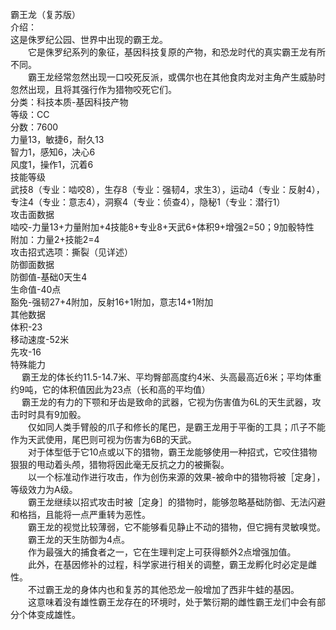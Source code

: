 <title>霸王龙（复苏版）</title>
<meta name="GENERATOR" content="WinCHM">
<meta http-equiv="Content-Type" content="text/html; charset=gb2312">
<br>霸王龙（复苏版）
<br>介绍：
<br>    这是侏罗纪公园、世界中出现的霸王龙。
<br>　　它是侏罗纪系列的象征，基因科技复原的产物，和恐龙时代的真实霸王龙有所不同。
<br>　　霸王龙经常忽然出现一口咬死反派，或偶尔也在其他食肉龙对主角产生威胁时忽然出现，且将其强行作为猎物咬死它们。
<br>分类：科技本质-基因科技产物
<br>等级：CC
<br>分数：7600
<br>力量13，敏捷6，耐久13
<br>智力1，感知6，决心6
<br>风度1，操作1，沉着6　
<br>技能等级
<br>武技8（专业：啮咬8），生存8（专业：强韧4，求生3），运动4（专业：反射4），专注4（专业：意志4），洞察4（专业：侦查4），隐秘1（专业：潜行1）
<br>攻击面数据
<br>啮咬-力量13+力量附加+4技能8+专业8+天武6+体积9+增强2=50；9加骰特性
<br>附加：力量2+技能2=4
<br>攻击招式选项：撕裂（见详述）　
<br>防御面数据
<br>防御值-基础0天生4
<br>生命值-40点
<br>豁免-强韧27+4附加，反射16+1附加，意志14+1附加
<br>其他数据
<br>体积-23
<br>移动速度-52米
<br>先攻-16
<br>特殊能力
<br>　  霸王龙的体长约11.5-14.7米、平均臀部高度约4米、头高最高近6米；平均体重约9吨，它的体积值因此为23点（长和高的平均值）
<br>　  霸王龙的有力的下颚和牙齿是致命的武器，它视为伤害值为6L的天生武器，攻击时时具有9加骰。
<br>　　仅如同人类手臂般的爪子和修长的尾巴，是霸王龙用于平衡的工具；爪子不能作为天武使用，尾巴则可视为伤害为6B的天武。
<br>　　对于体型低于它10点或以下的猎物，霸王龙能够使用一种招式，它咬住猎物狠狠的甩动着头颅，猎物将因此毫无反抗之力的被撕裂。
<br>　　以一个标准动作进行攻击，作为创伤来源的效果-被命中的猎物将被［定身］，等级效力为A级。
<br>　　霸王龙继续以招式攻击时被［定身］的猎物时，能够忽略基础防御、无法闪避和格挡，且能将一点严重转为恶性。
<br>　　霸王龙的视觉比较薄弱，它不能够看见静止不动的猎物，但它拥有灵敏嗅觉。
<br>　　霸王龙的天生防御为4点。
<br>　　作为最强大的捕食者之一，它在生理判定上可获得额外2点增强加值。
<br>　　此外，在基因修补的过程，科学家进行相关的调整，霸王龙孵化时必定是雌性。
<br>　　不过霸王龙的身体内也和复苏的其他恐龙一般增加了西非牛蛙的基因。
<br>　　这意味着没有雄性霸王龙存在的环境时，处于繁衍期的雌性霸王龙们中会有部分个体变成雄性。
<br>